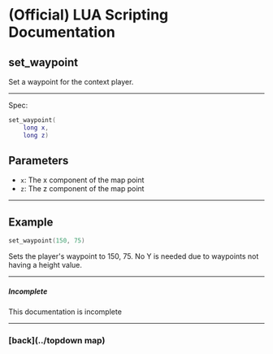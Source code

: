 
# (Official) LUA Scripting Documentation

## set_waypoint

Set a waypoint for the context player.

___

Spec:

```lua
set_waypoint(
	long x,
	long z)
```

## Parameters

- `x`: The x component of the map point
- `z`: The z component of the map point

___

## Example

```lua
set_waypoint(150, 75)
```

Sets the player's waypoint to 150, 75. No Y is needed due to waypoints not having a height value.

___

##### Incomplete

This documentation is incomplete

___

### [back](../topdown map)
